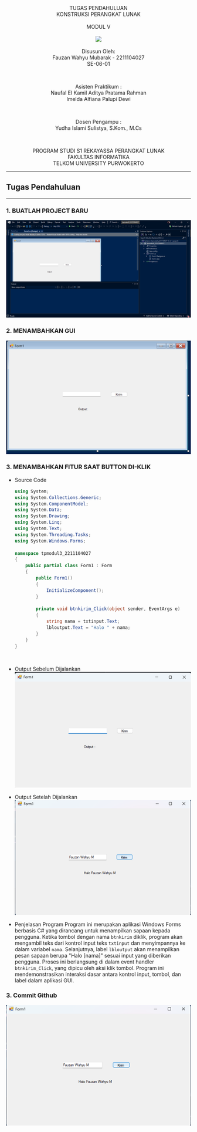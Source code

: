 <div align="center">
TUGAS PENDAHULUAN <br>
KONSTRUKSI PERANGKAT LUNAK <br>
<br>
MODUL V <br>
<!-- JUDUL -->
 <br>

<img src="https://lac.telkomuniversity.ac.id/wp-content/uploads/2021/01/cropped-1200px-Telkom_University_Logo.svg-270x270.png" width="250px">

<br>

Disusun Oleh: <br>
Fauzan Wahyu Mubarak - 2211104027 <br>
SE-06-01 <br>

<br>

Asisten Praktikum : <br>
Naufal El Kamil Aditya Pratama Rahman <br>
Imelda Alfiana Palupi Dewi <br>

<br>

Dosen Pengampu : <br>
Yudha Islami Sulistya, S.Kom., M.Cs <br>

<br>

PROGRAM STUDI S1 REKAYASSA PERANGKAT LUNAK <br>
FAKULTAS INFORMATIKA <br> 
TELKOM UNIVERSITY PURWOKERTO <br>

</div>


---
## Tugas Pendahuluan
---

### 1. BUATLAH PROJECT BARU

![TP_SC_SS](/03_GUI_Builder_dan_GitHub/img/awal.png)
    <br>

### 2. MENAMBAHKAN GUI

![TP_SC_SS](/03_GUI_Builder_dan_GitHub/img/gui-tp1.png)
    <br>

### 3. MENAMBAHKAN FITUR SAAT BUTTON DI-KLIK 

- Source Code

    ```csharp
    using System;
    using System.Collections.Generic;
    using System.ComponentModel;
    using System.Data;
    using System.Drawing;
    using System.Linq;
    using System.Text;
    using System.Threading.Tasks;
    using System.Windows.Forms;

    namespace tpmodul3_2211104027
    {
        public partial class Form1 : Form
        {
            public Form1()
            {
                InitializeComponent();
            }

            private void btnkirim_Click(object sender, EventArgs e)
            {
                string nama = txtinput.Text;
                lbloutput.Text = "Halo " + nama;
            }
        }
    }
    ```
    <br>

- Output Sebelum Dijalankan
![TP_SC_SS](/03_GUI_Builder_dan_GitHub/img/gui-tp2.png)
    <br>

- Output Setelah Dijalankan
![TP_SC_SS](/03_GUI_Builder_dan_GitHub/img/gui-tp3.png)
    <br>

- Penjelasan Program
Program ini merupakan aplikasi Windows Forms berbasis C# yang dirancang untuk menampilkan sapaan kepada pengguna. Ketika tombol dengan nama `btnkirim` diklik, program akan mengambil teks dari kontrol input teks `txtinput` dan menyimpannya ke dalam variabel `nama`. Selanjutnya, label `lbloutput` akan menampilkan pesan sapaan berupa "Halo \[nama]" sesuai input yang diberikan pengguna. Proses ini berlangsung di dalam event handler `btnkirim_Click`, yang dipicu oleh aksi klik tombol. Program ini mendemonstrasikan interaksi dasar antara kontrol input, tombol, dan label dalam aplikasi GUI.


### 3. Commit Github
![TP_SC_SS](/03_GUI_Builder_dan_GitHub/img/gui-tp3.png)
    <br>
